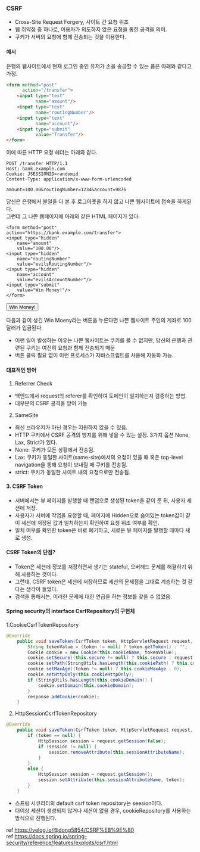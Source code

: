 ### CSRF
- Cross-Site Request Forgery, 사이트 간 요청 위조
- 웹 취약점 중 하나로, 이용자가 의도하지 않은 요청을 통한 공격을 의미.
- 쿠키가 서버의 요청에 함께 전송되는 것을 이용한다.

#### 예시

은행의 웹사이트에서 현재 로그인 중인 유저가 손을 송금할 수 있는 폼은 아래와 같다고 가정.
```html
<form method="post"
      action="/transfer">
    <input type="text"
           name="amount"/>
    <input type="text"
           name="routingNumber"/>
    <input type="text"
           name="account"/>
    <input type="submit"
           value="Transfer"/>
</form>
```
이에 따른 HTTP 요청 헤더는 아래와 같다.
``` http request
POST /transfer HTTP/1.1
Host: bank.example.com
Cookie: JSESSIONID=randomid
Content-Type: application/x-www-form-urlencoded

amount=100.00&routingNumber=1234&account=9876
```
당신은 은행에서 볼일을 다 본 후 로그아웃을 하지 않고 나쁜 웹사이트에 접속을 하게된다. </br>
그런데 그 나쁜 웹페이지에 아래와 같은 HTML 페이지가 있다.

```http request
<form method="post"
action="https://bank.example.com/transfer">
<input type="hidden"
	name="amount"
	value="100.00"/>
<input type="hidden"
	name="routingNumber"
	value="evilsRoutingNumber"/>
<input type="hidden"
	name="account"
	value="evilsAccountNumber"/>
<input type="submit"
	value="Win Money!"/>
</form>
```
<form method="post"
	action="https://bank.example.com/transfer">
<input type="hidden"
	name="amount"
	value="100.00"/>
<input type="hidden"
	name="routingNumber"
	value="evilsRoutingNumber"/>
<input type="hidden"
	name="account"
	value="evilsAccountNumber"/>
<input type="submit"
	value="Win Money!"/>
</form>
다음과 같이 생긴 Win Moeny라는 버튼을 누른다면 나쁜 웹사이트 주인의 계좌로 100달러가 입금된다.

- 이런 일이 발생하는 이유는 나쁜 웹사이트는 쿠키를 볼 수 없지만, 당신의 은행과 관련된 쿠키는 여전히 요청과 함께 전송되기 때문
- 버튼 클릭 필요 없이 이런 프로세스가 자바스크립트를 사용해 자동화 가능.


#### 대표적인 방어

1. Referrer Check
- 백엔드에서 request의 referer를 확인하여 도메인이 일치하는지 검증하는 방법.
- 대부분의 CSRF 공격을 방어 가능

2. SameSite
- 최신 브라우저가 아닌 경우는 지원하지 않을 수 있음.
- HTTP 쿠키에서 CSRF 공격의 방지를 위해 넣을 수 있는 설정. 3가지 옵션 None, Lax, Strict가 있다.
- None: 쿠키가 모든 상황에서 전송됨.
- Lax: 쿠키가 동일한 사이트(same-site)에서의 요청이 있을 때 혹은 top-level navigation을 통해 요청이 보내질 때 쿠키를 전송됨.
- strict: 쿠키가 동일한 사이트 내의 요청으로만 전송됨.

#### 3. CSRF Token

- 서버에서는 뷰 페이지를 발행할 때 랜덤으로 생성된 token을 같이 준 뒤, 사용자 세션에 저장.
- 사용자가 서버에 작업을 요청할 때, 페이지에 Hidden으로 숨어있는 token값이 같이 세션에 저장된 값과 일치하는지 확인하여 요청 위조 여부를 확인.
- 일치 여부를 확인한 token은 바로 폐기하고, 새로운 뷰 페이지를 발행할 때마다 새로 생성.

#### CSRF Token의 단점?

- Token은 세션에 정보를 저장하면서 생기는 stateful, 오버헤드 문제를 해결하기 위해 사용하는 것이다.
- 그런데, CSRF token은 세션에 저장하므로 세션의 문제점을 그대로 계승하는 것 같다는 생각이 들었다.
- 검색을 통해서는, 이러한 문제에 대한 언급을 하는 정보를 찾을 수 없었음.

#### Spring security의 interface CsrfRepository의 구현체 

1.CookieCsrfTokenRepository

```java
@Override
	public void saveToken(CsrfToken token, HttpServletRequest request, HttpServletResponse response) {
		String tokenValue = (token != null) ? token.getToken() : "";
		Cookie cookie = new Cookie(this.cookieName, tokenValue);
		cookie.setSecure((this.secure != null) ? this.secure : request.isSecure());
		cookie.setPath(StringUtils.hasLength(this.cookiePath) ? this.cookiePath : this.getRequestContext(request));
		cookie.setMaxAge((token != null) ? this.cookieMaxAge : 0);
		cookie.setHttpOnly(this.cookieHttpOnly);
		if (StringUtils.hasLength(this.cookieDomain)) {
			cookie.setDomain(this.cookieDomain);
		}
		response.addCookie(cookie);
	}
```
2. HttpSessionCsrfTokenRepository

```java
@Override
	public void saveToken(CsrfToken token, HttpServletRequest request, HttpServletResponse response) {
		if (token == null) {
			HttpSession session = request.getSession(false);
			if (session != null) {
				session.removeAttribute(this.sessionAttributeName);
			}
		}
		else {
			HttpSession session = request.getSession();
			session.setAttribute(this.sessionAttributeName, token);
		}
	}
```

- 스프링 시큐리티의 default csrf token repository는 seesion이다.
- 더이상 세션이 생성되지 않거나 세션이 없을 경우, cookieRepository를 사용하는 방식으로 진행된다.


ref https://velog.io/@dong5854/CSRF%EB%9E%80 </br>
ref https://docs.spring.io/spring-security/reference/features/exploits/csrf.html